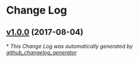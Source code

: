# Change Log

## [v1.0.0](https://github.com/compwright/feathers-authentication-passport/tree/v1.0.0) (2017-08-04)


\* *This Change Log was automatically generated by [github_changelog_generator](https://github.com/skywinder/Github-Changelog-Generator)*